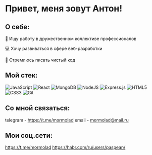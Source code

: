 # Привет, меня зовут Антон!

## О себе:
💼 Ищу работу в дружественном коллективе профессионалов

💻 Хочу развиваться в сфере веб-разработки

📝 Стремлюсь писать чистый код

## Мой cтек:
![JavaScript](https://img.shields.io/badge/javascript-%23323330.svg?style=for-the-badge&logo=javascript&logoColor=%23F7DF1E)
![React](https://img.shields.io/badge/react-%2320232a.svg?style=for-the-badge&logo=react&logoColor=%2361DAFB)
![MongoDB](https://img.shields.io/badge/MongoDB-%234ea94b.svg?style=for-the-badge&logo=mongodb&logoColor=white)
![NodeJS](https://img.shields.io/badge/node.js-6DA55F?style=for-the-badge&logo=node.js&logoColor=white)
![Express.js](https://img.shields.io/badge/express.js-%23404d59.svg?style=for-the-badge&logo=express&logoColor=%2361DAFB)
![HTML5](https://img.shields.io/badge/html5-%23E34F26.svg?style=for-the-badge&logo=html5&logoColor=white)
![CSS3](https://img.shields.io/badge/css3-%231572B6.svg?style=for-the-badge&logo=css3&logoColor=white)
![Git](https://img.shields.io/badge/git-%23F05033.svg?style=for-the-badge&logo=git&logoColor=white)

## Cо мной связаться:
telegram - https://t.me/mormolad
email - mormolad@mail.ru
## Мои соц.сети:
https://t.me/mormolad
https://habr.com/ru/users/paspean/
